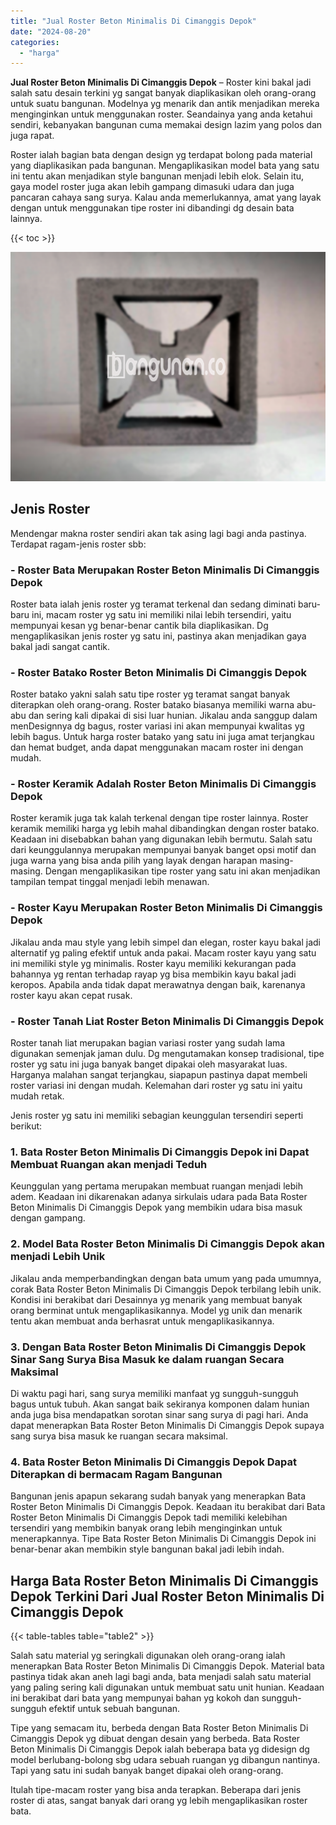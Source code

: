 ```yaml
---
title: "Jual Roster Beton Minimalis Di Cimanggis Depok"
date: "2024-08-20"
categories: 
  - "harga"
---
```


**Jual Roster Beton Minimalis Di Cimanggis Depok** – Roster kini bakal jadi salah satu desain terkini yg sangat banyak diaplikasikan oleh orang-orang untuk suatu bangunan. Modelnya yg menarik dan antik menjadikan mereka menginginkan untuk menggunakan roster. Seandainya yang anda ketahui sendiri, kebanyakan bangunan cuma memakai design lazim yang polos dan juga rapat.

Roster ialah bagian bata dengan design yg terdapat bolong pada material yang diaplikasikan pada bangunan. Mengaplikasikan model bata yang satu ini tentu akan menjadikan style bangunan menjadi lebih elok. Selain itu, gaya model roster juga akan lebih gampang dimasuki udara dan juga pancaran cahaya sang surya. Kalau anda memerlukannya, amat yang layak dengan untuk menggunakan tipe roster ini dibandingi dg desain bata lainnya.

{{< toc >}}

![Jual Roster Beton Minimalis Di Cimanggis Depok](/images/bata-roster-minimalis-26.png)

## Jenis Roster

Mendengar makna roster sendiri akan tak asing lagi bagi anda pastinya. Terdapat ragam-jenis roster sbb:

### \- Roster Bata Merupakan Roster Beton Minimalis Di Cimanggis Depok

Roster bata ialah jenis roster yg teramat terkenal dan sedang diminati baru-baru ini, macam roster yg satu ini memiliki nilai lebih tersendiri, yaitu mempunyai kesan yg benar-benar cantik bila diaplikasikan. Dg mengaplikasikan jenis roster yg satu ini, pastinya akan menjadikan gaya bakal jadi sangat cantik.

### \- Roster Batako Roster Beton Minimalis Di Cimanggis Depok

Roster batako yakni salah satu tipe roster yg teramat sangat banyak diterapkan oleh orang-orang. Roster batako biasanya memiliki warna abu-abu dan sering kali dipakai di sisi luar hunian. Jikalau anda sanggup dalam menDesignnya dg bagus, roster variasi ini akan mempunyai kwalitas yg lebih bagus. Untuk harga roster batako yang satu ini juga amat terjangkau dan hemat budget, anda dapat menggunakan macam roster ini dengan mudah.

### \- Roster Keramik Adalah Roster Beton Minimalis Di Cimanggis Depok

Roster keramik juga tak kalah terkenal dengan tipe roster lainnya. Roster keramik memiliki harga yg lebih mahal dibandingkan dengan roster batako. Keadaan ini disebabkan bahan yang digunakan lebih bermutu. Salah satu dari keunggulannya merupakan mempunyai banyak banget opsi motif dan juga warna yang bisa anda pilih yang layak dengan harapan masing-masing. Dengan mengaplikasikan tipe roster yang satu ini akan menjadikan tampilan tempat tinggal menjadi lebih menawan.

### \- Roster Kayu Merupakan Roster Beton Minimalis Di Cimanggis Depok

Jikalau anda mau style yang lebih simpel dan elegan, roster kayu bakal jadi alternatif yg paling efektif untuk anda pakai. Macam roster kayu yang satu ini memiliki style yg minimalis. Roster kayu memiliki kekurangan pada bahannya yg rentan terhadap rayap yg bisa membikin kayu bakal jadi keropos. Apabila anda tidak dapat merawatnya dengan baik, karenanya roster kayu akan cepat rusak.

### \- Roster Tanah Liat Roster Beton Minimalis Di Cimanggis Depok

Roster tanah liat merupakan bagian variasi roster yang sudah lama digunakan semenjak jaman dulu. Dg mengutamakan konsep tradisional, tipe roster yg satu ini juga banyak banget dipakai oleh masyarakat luas. Harganya malahan sangat terjangkau, siapapun pastinya dapat membeli roster variasi ini dengan mudah. Kelemahan dari roster yg satu ini yaitu mudah retak.

Jenis roster yg satu ini memiliki sebagian keunggulan tersendiri seperti berikut:

### 1\. Bata Roster Beton Minimalis Di Cimanggis Depok ini Dapat Membuat Ruangan akan menjadi Teduh

Keunggulan yang pertama merupakan membuat ruangan menjadi lebih adem. Keadaan ini dikarenakan adanya sirkulais udara pada Bata Roster Beton Minimalis Di Cimanggis Depok yang membikin udara bisa masuk dengan gampang.

### 2\. Model Bata Roster Beton Minimalis Di Cimanggis Depok akan menjadi Lebih Unik

Jikalau anda memperbandingkan dengan bata umum yang pada umumnya, corak Bata Roster Beton Minimalis Di Cimanggis Depok terbilang lebih unik. Kondisi ini berakibat dari Desainnya yg menarik yang membuat banyak orang berminat untuk mengaplikasikannya. Model yg unik dan menarik tentu akan membuat anda berhasrat untuk mengaplikasikannya.

### 3\. Dengan Bata Roster Beton Minimalis Di Cimanggis Depok Sinar Sang Surya Bisa Masuk ke dalam ruangan Secara Maksimal

Di waktu pagi hari, sang surya memiliki manfaat yg sungguh-sungguh bagus untuk tubuh. Akan sangat baik sekiranya komponen dalam hunian anda juga bisa mendapatkan sorotan sinar sang surya di pagi hari. Anda dapat menerapkan Bata Roster Beton Minimalis Di Cimanggis Depok supaya sang surya bisa masuk ke ruangan secara maksimal.

### 4\. Bata Roster Beton Minimalis Di Cimanggis Depok Dapat Diterapkan di bermacam Ragam Bangunan

Bangunan jenis apapun sekarang sudah banyak yang menerapkan Bata Roster Beton Minimalis Di Cimanggis Depok. Keadaan itu berakibat dari Bata Roster Beton Minimalis Di Cimanggis Depok tadi memiliki kelebihan tersendiri yang membikin banyak orang lebih menginginkan untuk menerapkannya. Tipe Bata Roster Beton Minimalis Di Cimanggis Depok ini benar-benar akan membikin style bangunan bakal jadi lebih indah.

## Harga Bata Roster Beton Minimalis Di Cimanggis Depok Terkini Dari Jual Roster Beton Minimalis Di Cimanggis Depok

{{< table-tables table="table2" >}}

Salah satu material yg seringkali digunakan oleh orang-orang ialah menerapkan Bata Roster Beton Minimalis Di Cimanggis Depok. Material bata pastinya tidak akan aneh lagi bagi anda, bata menjadi salah satu material yang paling sering kali digunakan untuk membuat satu unit hunian. Keadaan ini berakibat dari bata yang mempunyai bahan yg kokoh dan sungguh-sungguh efektif untuk sebuah bangunan.

Tipe yang semacam itu, berbeda dengan Bata Roster Beton Minimalis Di Cimanggis Depok yg dibuat dengan desain yang berbeda. Bata Roster Beton Minimalis Di Cimanggis Depok ialah beberapa bata yg didesign dg model berlubang-bolong sbg udara sebuah ruangan yg dibangun nantinya. Tapi yang satu ini sudah banyak banget dipakai oleh orang-orang.

Itulah tipe-macam roster yang bisa anda terapkan. Beberapa dari jenis roster di atas, sangat banyak dari orang yg lebih mengaplikasikan roster bata.
